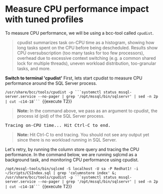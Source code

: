 # Measure CPU performance impact with tuned profiles

To measure CPU performance, we will be using a bcc-tool called `cpudist`. 

> cpudist summarizes task on-CPU time as a histogram, showing how long tasks spent on the CPU before being descheduled. Results show CPU oversubscription (too many tasks for too few processors), overhead due to excessive context switching (e.g. a common shared lock for multiple threads), uneven workload distribution, too-granular tasks, and more.

**Switch to terminal 'cpudist'**
First, lets start cpudist to measure CPU performance around the SQL Server process. 

`/usr/share/bcc/tools/cpudist -p ```systemctl status mssql-server.service --no-pager | grep '/opt/mssql/bin/sqlservr' | sed -n 2p | cut -c14-18``` `{{execute T2}}

>**Note:** In the command above, we pass as an argument to cpudist, the process id (pid) of the SQL Server process.

<pre class="file">
Tracing on-CPU time... Hit Ctrl-C to end.
</pre>

>**Note:** Hit Ctrl-C to end tracing. You should not see any output yet since there is no workload running in SQL Server.

Let's retry, by running the column store query and tracing the CPU performance. In the command below, we are running sqlcmd as a background task, and monitoring CPU performance using cpudist.

`/opt/mssql-tools/bin/sqlcmd -S localhost -U sa -P Redhat1! -i ~/Scripts/CSIndex.sql | grep 'columnstore index' &; /usr/share/bcc/tools/cpudist -p ```systemctl status mssql-server.service --no-pager | grep '/opt/mssql/bin/sqlservr' | sed -n 2p | cut -c14-18``` `{{execute T2}}
